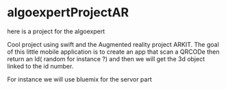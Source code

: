 # algoexpertProjectAR
here is a project for the algoexpert

Cool project using swift and the Augmented reality project ARKIT.
The goal of this little mobile application is to create an app that scan a QRCODe then return an Id( random for instance ?)
and then we will get the 3d object linked to the id number.

For instance we will use bluemix for the servor part 

